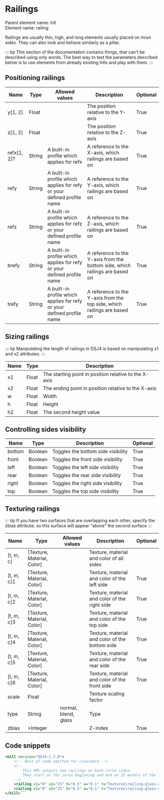 # Railings

Parent element name: hill\
Element name: railing

Railings are usually thin, high, and long elements usually placed on inrun sides. They can also look and behave similarly as a pillar.

::: tip
This section of the documentation contains things, that can't be described using only words. The best way to test the parameters described below is to use elements from already existing hills and play with them.
:::

## Positioning railings

| Name        | Type   | Allowed values                                                         | Description                                                                 | Optional |
| ----------- | ------ | ---------------------------------------------------------------------- | --------------------------------------------------------------------------- | -------- |
| y[1, 2]     | Float  |                                                                        | The position relative to the Y-axis                                         | True     |
| z[1, 2]     | Float  |                                                                        | The position relative to the Z-axis                                         | True     |
| refx[1, 2]? | String | A built-in profile which applies for refx                              | A reference to the X-axis, which railings are based on                      | True     |
| refy        | String | A built-in profile which applies for refy or your defined profile name | A reference to the Y-axis, which railings are based on                      | True     |
| refz        | String | A built-in profile which applies for refz or your defined profile name | A reference to the Z-axis, which railings are based on                      | True     |
| brefy       | String | A built-in profile which applies for refy or your defined profile name | A reference to the Y-axis from the bottom side, which railings are based on | True     |
| trefy       | String | A built-in profile which applies for refy or your defined profile name | A reference to the Y-axis from the top side, which railings are based on    | True     |

## Sizing railings

::: tip
Manipulating the length of railings in DSJ4 is based on manipulating x1 and x2 attributes.
:::

| Name | Type  | Description                                           |
| ---- | ----- | ----------------------------------------------------- |
| x1   | Float | The starting point in position relative to the X-axis |
| x2   | Float | The ending point in position relative to the X-axis   |
| w    | Float | Width                                                 |
| h    | Float | Height                                                |
| h2   | Float | The second height value                               |

## Controlling sides visibility

| Name   | Type    | Description                        | Optional |
| ------ | ------- | ---------------------------------- | -------- |
| bottom | Boolean | Toggles the bottom side visibility | True     |
| front  | Boolean | Toggles the front side visibility  | True     |
| left   | Boolean | Toggles the left side visibility   | True     |
| rear   | Boolean | Toggles the rear side visibility   | True     |
| right  | Boolean | Toggles the right side visibility  | True     |
| top    | Boolean | Toggles the top side visibility    | True     |

## Texturing railings

::: tip
If you have two surfaces that are overlapping each other, specify the zbias attribute, so this surface will appear "above" the second surface
:::

| Name       | Type                       | Allowed values       | Description                                    | Optional |
| ---------- | -------------------------- | -------------------- | ---------------------------------------------- | -------- |
| [t, m, c]  | [Texture, Material, Color] |                      | Texture, material and color of all sides       |          |
| [t, m, c]1 | [Texture, Material, Color] |                      | Texture, material and color of the left side   | True     |
| [t, m, c]2 | [Texture, Material, Color] |                      | Texture, material and color of the right side  | True     |
| [t, m, c]3 | [Texture, Material, Color] |                      | Texture, material and color of the top side    | True     |
| [t, m, c]4 | [Texture, Material, Color] |                      | Texture, material and color of the bottom side | True     |
| [t, m, c]5 | [Texture, Material, Color] |                      | Texture, material and color of the rear side   | True     |
| [t, m, c]6 | [Texture, Material, Color] |                      | Texture, material and color of the front side  | True     |
| scale      | Float                      |                      | Texture scaling factor                         |          |
| type       | String                     | normal, blend, glass | Type                                           |          |
| zbias      | +Integer                   |                      | Z-index                                        | True     |

## Code snippets

``` xml
<hill version="DSJ4-1.7.0">
    <!-- Rest of code omitted for clearance -->
    <!-- 
        This XML outputs two railings on both inrun sides.
        They start on the inrun beginning and end on 25 meters of the inrun.
    -->
    <railing x1="0" x2="25" h="0.5" w="0.1" t="Textures\railing-glass-cut.png" m="Materials\window.xml" c="0xFFFFFFFF" y="0" z="-1" refx="inrun" />
    <railing x1="0" x2="25" h="0.5" w="0.1" t="Textures\railing-glass-cut.png" m="Materials\window.xml" c="0xFFFFFFFF" y="0" z="1" refx="inrun" />
</hill>```
